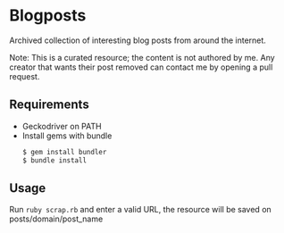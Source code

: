 # Blogposts

Archived collection of interesting blog posts from around the internet.

Note: This is a curated resource; the content is not authored by me. Any creator
that wants their post removed can contact me by opening a pull request.

## Requirements

- Geckodriver on PATH
- Install gems with bundle
    ```sh
    $ gem install bundler
    $ bundle install
    ```

## Usage

Run `ruby scrap.rb` and enter a valid URL, the resource will be saved on posts/domain/post_name
